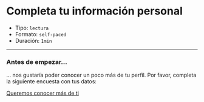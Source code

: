 # Completa tu información personal

* Tipo: `lectura`
* Formato: `self-paced`
* Duración: `1min`

***
### Antes de empezar...

... nos gustaría poder conocer un poco más de tu perfil. Por favor, completa la
siguiente encuesta con tus datos:

[Queremos conocer más de ti](https://laboratoria.typeform.com/to/FKIuS1)
